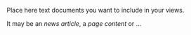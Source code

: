 Place here text documents you want to include in your views.

It may be an _news article_, a _page content_ or ...